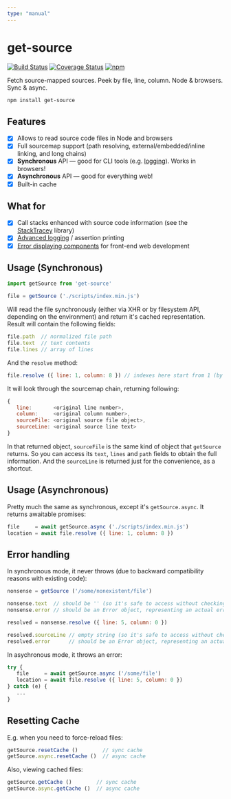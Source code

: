 ```yaml
---
type: "manual"
---
```


# get-source

[![Build Status](https://travis-ci.org/xpl/get-source.svg?branch=master)](https://travis-ci.org/xpl/get-source) [![Coverage Status](https://coveralls.io/repos/github/xpl/get-source/badge.svg)](https://coveralls.io/github/xpl/get-source) [![npm](https://img.shields.io/npm/v/get-source.svg)](https://npmjs.com/package/get-source)

Fetch source-mapped sources. Peek by file, line, column. Node & browsers. Sync & async.

```bash
npm install get-source
```

## Features

- [x] Allows to read source code files in Node and browsers
- [x] Full sourcemap support (path resolving, external/embedded/inline linking, and long chains)
- [x] **Synchronous** API — good for CLI tools (e.g. [logging](https://github.com/xpl/ololog)). Works in browsers!
- [x] **Asynchronous** API — good for everything web!
- [x] Built-in cache

## What for

- [x] Call stacks enhanced with source code information (see the [StackTracey](https://github.com/xpl/stacktracey) library)
- [x] [Advanced logging](https://github.com/xpl/ololog) / assertion printing
- [x] [Error displaying components](https://github.com/xpl/panic-overlay) for front-end web development

## Usage (Synchronous)

```javascript
import getSource from 'get-source'
```
```javascript
file = getSource ('./scripts/index.min.js')
```

Will read the file synchronously (either via XHR or by filesystem API, depending on the environment) and return it's cached representation. Result will contain the following fields:

```javascript
file.path  // normalized file path
file.text  // text contents
file.lines // array of lines
```

And the `resolve` method:

```javascript
file.resolve ({ line: 1, column: 8 }) // indexes here start from 1 (by widely accepted convention). Zero indexes are invalid.
```

It will look through the sourcemap chain, returning following:

```javascript
{
   line:       <original line number>,
   column:     <original column number>,
   sourceFile: <original source file object>,
   sourceLine: <original source line text>
}
```

In that returned object, `sourceFile` is the same kind of object that `getSource` returns. So you can access its `text`, `lines` and `path` fields to obtain the full information. And the `sourceLine` is returned just for the convenience, as a shortcut.

## Usage (Asynchronous)

Pretty much the same as synchronous, except it's `getSource.async`. It returns awaitable promises:

```javascript
file     = await getSource.async ('./scripts/index.min.js')
location = await file.resolve ({ line: 1, column: 8 })
```

## Error handling

In synchronous mode, it never throws (due to backward compatibility reasons with existing code):

```javascript
nonsense = getSource ('/some/nonexistent/file')

nonsense.text  // should be '' (so it's safe to access without checking)
nonsense.error // should be an Error object, representing an actual error thrown during reading/parsing
```
```javascript
resolved = nonsense.resolve ({ line: 5, column: 0 })

resolved.sourceLine // empty string (so it's safe to access without checking)
resolved.error      // should be an Error object, representing an actual error thrown during reading/parsing
```

In asychronous mode, it throws an error:

```javascript
try { 
   file     = await getSource.async ('/some/file')
   location = await file.resolve ({ line: 5, column: 0 })
} catch (e) {
   ...
}
```

## Resetting Cache

E.g. when you need to force-reload files:

```javascript
getSource.resetCache ()        // sync cache
getSource.async.resetCache ()  // async cache
```

Also, viewing cached files:

```javascript
getSource.getCache ()        // sync cache
getSource.async.getCache ()  // async cache
```
